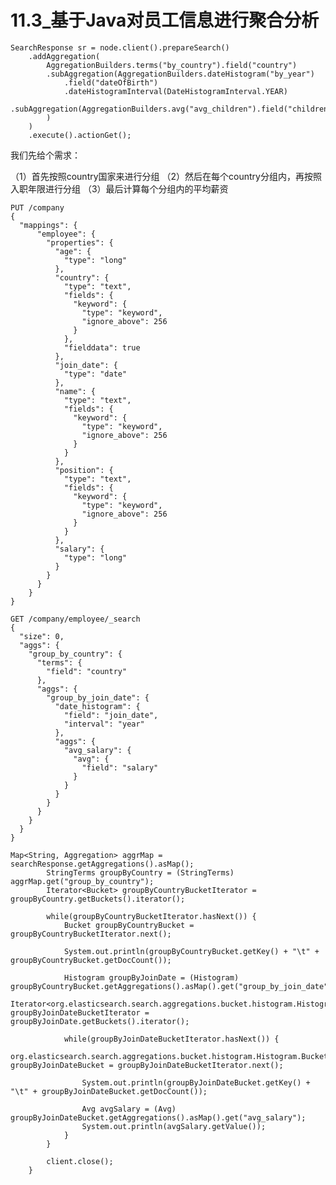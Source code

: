 # 11.3_基于Java对员工信息进行聚合分析

    SearchResponse sr = node.client().prepareSearch()
        .addAggregation(
            AggregationBuilders.terms("by_country").field("country")
            .subAggregation(AggregationBuilders.dateHistogram("by_year")
                .field("dateOfBirth")
                .dateHistogramInterval(DateHistogramInterval.YEAR)
                .subAggregation(AggregationBuilders.avg("avg_children").field("children"))
            )
        )
        .execute().actionGet();

我们先给个需求：

（1）首先按照country国家来进行分组
（2）然后在每个country分组内，再按照入职年限进行分组
（3）最后计算每个分组内的平均薪资

    PUT /company
    {
      "mappings": {
          "employee": {
            "properties": {
              "age": {
                "type": "long"
              },
              "country": {
                "type": "text",
                "fields": {
                  "keyword": {
                    "type": "keyword",
                    "ignore_above": 256
                  }
                },
                "fielddata": true
              },
              "join_date": {
                "type": "date"
              },
              "name": {
                "type": "text",
                "fields": {
                  "keyword": {
                    "type": "keyword",
                    "ignore_above": 256
                  }
                }
              },
              "position": {
                "type": "text",
                "fields": {
                  "keyword": {
                    "type": "keyword",
                    "ignore_above": 256
                  }
                }
              },
              "salary": {
                "type": "long"
              }
            }
          }
        }
    }
    
    GET /company/employee/_search
    {
      "size": 0,
      "aggs": {
        "group_by_country": {
          "terms": {
            "field": "country"
          },
          "aggs": {
            "group_by_join_date": {
              "date_histogram": {
                "field": "join_date",
                "interval": "year"
              },
              "aggs": {
                "avg_salary": {
                  "avg": {
                    "field": "salary"
                  }
                }
              }
            }
          }
        }
      }
    }
    
    Map<String, Aggregation> aggrMap = searchResponse.getAggregations().asMap();
    		StringTerms groupByCountry = (StringTerms) aggrMap.get("group_by_country");
    		Iterator<Bucket> groupByCountryBucketIterator = groupByCountry.getBuckets().iterator();
    		
    		while(groupByCountryBucketIterator.hasNext()) {
    			Bucket groupByCountryBucket = groupByCountryBucketIterator.next();
    			
    			System.out.println(groupByCountryBucket.getKey() + "\t" + groupByCountryBucket.getDocCount()); 
    			
    			Histogram groupByJoinDate = (Histogram) groupByCountryBucket.getAggregations().asMap().get("group_by_join_date"); 
    			Iterator<org.elasticsearch.search.aggregations.bucket.histogram.Histogram.Bucket> groupByJoinDateBucketIterator = groupByJoinDate.getBuckets().iterator();
    			 
    			while(groupByJoinDateBucketIterator.hasNext()) {
    				org.elasticsearch.search.aggregations.bucket.histogram.Histogram.Bucket groupByJoinDateBucket = groupByJoinDateBucketIterator.next();
    				
    				System.out.println(groupByJoinDateBucket.getKey() + "\t" + groupByJoinDateBucket.getDocCount()); 
    				
    				Avg avgSalary = (Avg) groupByJoinDateBucket.getAggregations().asMap().get("avg_salary");
    				System.out.println(avgSalary.getValue()); 
    			}
    		}
    		
    		client.close();
    	}